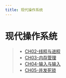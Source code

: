 ```yaml
---
title: 现代操作系统
---
```


# 现代操作系统

> - [CH02-线程与进程]()
> - [CH03-内存管理]()
> - [CH04-输入与输入]()
> - [CH05-并发死锁]()
